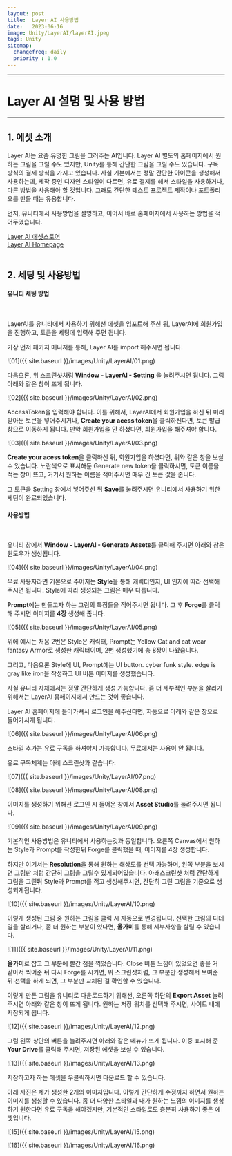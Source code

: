 ```yaml
---
layout: post
title:  Layer AI 사용방법
date:   2023-06-16
image: Unity/LayerAI/layerAI.jpeg
tags: Unity
sitemap:
  changefreq: daily
  priority : 1.0
---
```




---
# Layer AI 설명 및 사용 방법
---

## 1. 에셋 소개
Layer AI는 요즘 유명한 그림을 그러주는 AI입니다. Layer AI 별도의 홈페이지에서 원하는 그림을 그릴 수도 있지만,
Unity를 통해 간단한 그림을 그릴 수도 있습니다.
구독 방식의 결제 방식을 가지고 있습니다. 사실 기본에서는 정말 간단한 아이콘을 생성해서 사용하는데,
제작 중인 디자인 스타일이 다르면, 유료 결제를 해서 스타일을 사용하거나, 다른 방법을 사용해야 할 것입니다.
그래도 간단한 테스트 프로젝트 제작이나 포트폴리오를 만들 때는 유용합니다.

먼저, 유니티에서 사용방법을 설명하고, 이어서 바로 홈페이지에서 사용하는 방법을 적어두었습니다.

[Layer AI 에셋스토어](https://assetstore.unity.com/packages/tools/generative-ai/layer-ai-257854)<br>
[Layer AI Homepage](https://layer.ai/)
<br><br>

## 2. 세팅 및 사용방법

#### 유니티 세팅 방법
<br>

LayerAI를 유니티에서 사용하기 위해선 에셋을 임포트해 주신 뒤, LayerAI에 회원가입을 진행하고, 토큰을 세팅에 입력해 주면 됩니다.

가장 먼저 패키지 매니저를 통해, Layer AI를 import 해주시면 됩니다.

![01]({{ site.baseurl }}/images/Unity/LayerAI/01.png)

다음으론, 위 스크린샷처럼 **Window - LayerAI - Setting** 을 눌려주시면 됩니다.
그럼 아래와 같은 창이 뜨게 됩니다.

![02]({{ site.baseurl }}/images/Unity/LayerAI/02.png)

AccessToken을 입력해야 합니다. 이를 위해서, LayerAI에서 회원가입을 하신 뒤 미리 받아둔 토큰을 넣어주시거나, **Create your acess token**을 클릭하신다면, 토큰 발급 창으로 이동하게 됩니다. 만약 회원가입을 안 하셨다면, 회원가입을 해주셔야 합니다.

![03]({{ site.baseurl }}/images/Unity/LayerAI/03.png)

**Create your acess token**을 클릭하신 뒤, 회원가입을 하셨다면, 위와 같은
창을 보실 수 있습니다. 노란색으로 표시해둔 Generate new token을 클릭하시면,
토큰 이름을 적는 창이 뜨고, 거기서 원하는 이름을 적어주시면 매우 긴 토큰 값을 줍니다.

그 토큰을 Setting 창에서 넣어주신 뒤 **Save**를 눌려주시면 유니티에서 사용하기 위한 세팅이 완료되었습니다.

#### 사용방법
<br>

유니티 창에서 **Window - LayerAI - Generate Assets**를 클릭해 주시면 아래와 창은 윈도우가 생성됩니다.

![04]({{ site.baseurl }}/images/Unity/LayerAI/04.png)

무료 사용자라면 기본으로 주어지는 **Style**을 통해 캐릭터인지, UI 인지에 따라 선택해 주시면 됩니다. Style에 따라 생성되는 그림은 매우 다릅니다.

**Prompt**에는 만들고자 하는 그림의 특징들을 적어주시면 됩니다. 그 후 **Forge**를 클릭해 주시면 이미지를 **4장** 생성해 줍니다.

![05]({{ site.baseurl }}/images/Unity/LayerAI/05.png)

위에 예시는 처음 2번은 Style은 캐릭터, Prompt는 Yellow Cat and cat wear fantasy Armor로 생성한 캐릭터이며, 2번 생성했기에 총 8장이 나왔습니다.

그리고, 다음으론 Style에 UI, Prompt에는 UI button. cyber funk style. edge is gray like iron을 작성하고 UI 버튼 이미지를 생성했습니다.

사실 유니티 자체에서는 정말 간단하게 생성 가능합니다.
좀 더 세부적인 부분을 살리기 위해서는 LayerAI 홈페이지에서 만드는 것이 좋습니다.

Layer AI 홈페이지에 들어가셔서 로그인을 해주신다면, 자동으로 아래와 같은 창으로 들어가시게 됩니다.

![06]({{ site.baseurl }}/images/Unity/LayerAI/06.png)

스타일 추가는 유료 구독을 하셔야지 가능합니다. 무료에서는 사용이 안 됩니다.

유료 구독체계는 아례 스크린샷과 같습니다.

![07]({{ site.baseurl }}/images/Unity/LayerAI/07.png)

![08]({{ site.baseurl }}/images/Unity/LayerAI/08.png)

이미지를 생성하기 위해선 로그인 시 들어온 창에서 **Asset Studio**를 눌려주시면 됩니다.

![09]({{ site.baseurl }}/images/Unity/LayerAI/09.png)

기본적인 사용방법은 유니티에서 사용하는것과 동일합니다.
오른쪽 Canvas에서 원하는 Style과 Prompt를 작성한뒤 Forge를 클릭했을 때, 이미지를 4장 생성합니다.

하지만 여기서는 **Resolution**을 통해 원하는 해상도를 선택 가능하며, 왼쪽 부분을 보시면 그림판 처럼 간단히 그림을 그릴수 있게되어있습니다. 아래스크린샷 처럼 간단하게 그림을 그린뒤 Style과 Prompt를 적고 생성해주시면, 간단히 그린 그림을 기준으로 생성되게됩니다. 

![10]({{ site.baseurl }}/images/Unity/LayerAI/10.png)

이렇게 생성된 그림 중 원하는 그림을 클릭 시 자동으로 변경됩니다.
선택한 그림의 디테일을 살리거나, 좀 더 원하는 부분이 있다면,
**올가미**를 통해 세부사항을 살릴 수 있습니다.

![11]({{ site.baseurl }}/images/Unity/LayerAI/11.png)

**올가미**로 잡고 그 부분에 빨간 점을 찍었습니다. Close 버튼 느낌이 있었으면 좋을 거 같아서 찍어준 뒤 다시 Forge를 시키면, 위 스크린샷처럼, 그 부분만 생성해서 보여준 뒤 선택을 하게 되면, 그 부분만 교체된 걸 확인할 수 있습니다.

이렇게 만든 그림을 유니티로 다운로드하기 위해선, 오른쪽 하단의 **Export Asset** 눌려주시면 아래와 같은 창이 뜨게 됩니다.
원하는 저장 위치를 선택해 주시면, 사이트 내에 저장되게 됩니다.

![12]({{ site.baseurl }}/images/Unity/LayerAI/12.png)

그럼 왼쪽 상단의 버튼을 눌려주시면 아래와 같은 메뉴가 뜨게 됩니다.
이중 표시해 준 **Your Drive**를 클릭해 주시면, 저장된 에셋을 보실 수 있습니다.

![13]({{ site.baseurl }}/images/Unity/LayerAI/13.png)

저장하고자 하는 에셋을 우클릭하시면 다운로드 할 수 있습니다.

아래 사진은 제가 생성한 2개의 이미지입니다.
이렇게 간단하게 수정까지 하면서 원하는 이미지를 생성할 수 있습니다.
좀 더 다양한 스타일과 내가 원하는 느낌의 이미지를 생성하기 원한다면 유료 구독을 해야겠지만, 기본적인 스타일로도 충분히 사용하기 좋은 에셋입니다.

![15]({{ site.baseurl }}/images/Unity/LayerAI/15.png)

![16]({{ site.baseurl }}/images/Unity/LayerAI/16.png)